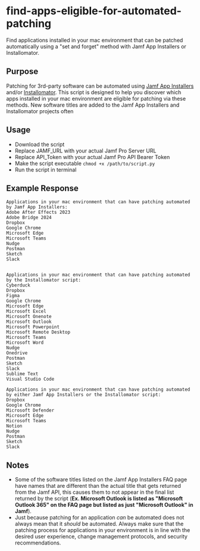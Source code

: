 # find-apps-eligible-for-automated-patching
Find applications installed in your mac environment that can be patched automatically using a "set and forget" method with Jamf App Installers or Installomator.

## Purpose
Patching for 3rd-party software can be automated using [Jamf App Installers](https://learn.jamf.com/bundle/jamf-app-catalog/page/App_Installers_Software_Titles.html) and/or [Installomator](https://github.com/Installomator/Installomator). This script is designed to help you discover which apps installed in your mac environment are eligible for patching via these methods. New software titles are added to the Jamf App Installers and Installomator projects often

## Usage
- Download the script
- Replace JAMF_URL with your actual Jamf Pro Server URL
- Replace API_Token with your actual Jamf Pro API Bearer Token
- Make the script executable `chmod +x /path/to/script.py`
- Run the script in terminal

## Example Response
```
Applications in your mac environment that can have patching automated by Jamf App Installers:
Adobe After Effects 2023
Adobe Bridge 2024
Dropbox
Google Chrome
Microsoft Edge
Microsoft Teams
Nudge
Postman
Sketch
Slack


Applications in your mac environment that can have patching automated by the Installomator script:
Cyberduck
Dropbox
Figma
Google Chrome
Microsoft Edge
Microsoft Excel
Microsoft Onenote
Microsoft Outlook
Microsoft Powerpoint
Microsoft Remote Desktop
Microsoft Teams
Microsoft Word
Nudge
Onedrive
Postman
Sketch
Slack
Sublime Text
Visual Studio Code

Applications in your mac environment that can have patching automated by either Jamf App Installers or the Installomator script:
Dropbox
Google Chrome
Microsoft Defender
Microsoft Edge
Microsoft Teams
Notion
Nudge
Postman
Sketch
Slack
```

## Notes
- Some of the software titles listed on the Jamf App Installers FAQ page have names that are different than the actual title that gets returned from the Jamf API, this causes them to not appear in the final list returned by the script (**Ex. Microsoft Outlook is listed as "Microsoft Outlook 365" on the FAQ page but listed as just "Microsoft Outlook" in Jamf**).
- Just because patching for an application _can_ be automated does not always mean that it _should_ be automated. Always make sure that the patching process for applications in your environment is in line with the desired user experience, change management protocols, and security recommendations. 
